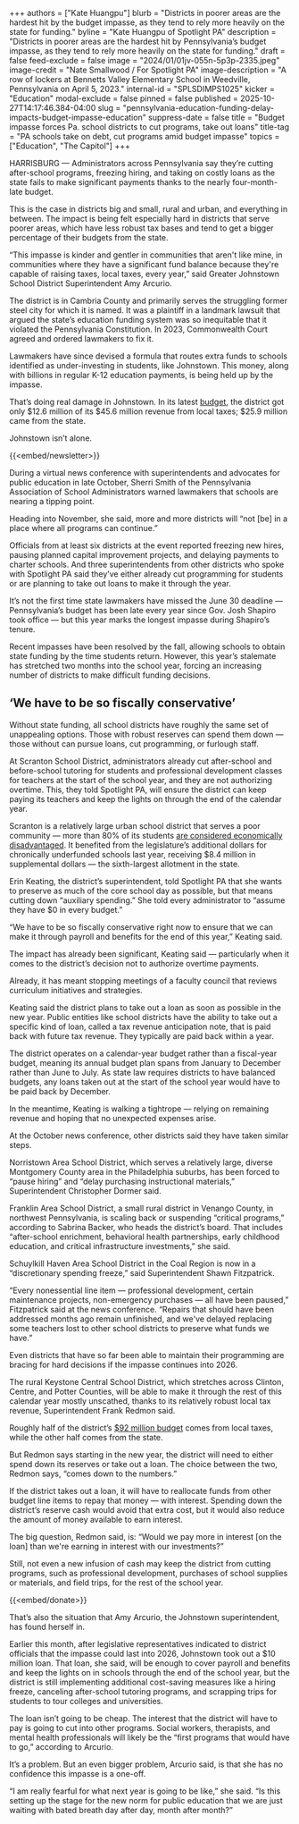 +++
authors = ["Kate Huangpu"]
blurb = "Districts in poorer areas are the hardest hit by the budget impasse, as they tend to rely more heavily on the state for funding."
byline = "Kate Huangpu of Spotlight PA"
description = "Districts in poorer areas are the hardest hit by Pennsylvania’s budget impasse, as they tend to rely more heavily on the state for funding."
draft = false
feed-exclude = false
image = "2024/01/01jv-055n-5p3p-2335.jpeg"
image-credit = "Nate Smallwood / For Spotlight PA"
image-description = "A row of lockers at Bennetts Valley Elementary School in Weedville, Pennsylvania on April 5, 2023."
internal-id = "SPLSDIMPS1025"
kicker = "Education"
modal-exclude = false
pinned = false
published = 2025-10-27T14:17:46.384-04:00
slug = "pennsylvania-education-funding-delay-impacts-budget-impasse-education"
suppress-date = false
title = "Budget impasse forces Pa. school districts to cut programs, take out loans"
title-tag = "PA schools take on debt, cut programs amid budget impasse"
topics = ["Education", "The Capitol"]
+++

HARRISBURG — Administrators across Pennsylvania say they’re cutting after-school programs, freezing hiring, and taking on costly loans as the state fails to make significant payments thanks to the nearly four-month-late budget.

This is the case in districts big and small, rural and urban, and everything in between. The impact is being felt especially hard in districts that serve poorer areas, which have less robust tax bases and tend to get a bigger percentage of their budgets from the state.

“This impasse is kinder and gentler in communities that aren&#39;t like mine, in communities where they have a significant fund balance because they&#39;re capable of raising taxes, local taxes, every year,” said Greater Johnstown School District Superintendent Amy Arcurio.

The district is in Cambria County and primarily serves the struggling former steel city for which it is named. It was a plaintiff in a landmark lawsuit that argued the state’s education funding system was so inequitable that it violated the Pennsylvania Constitution. In 2023, Commonwealth Court agreed and ordered lawmakers to fix it.

Lawmakers have since devised a formula that routes extra funds to schools identified as under-investing in students, like Johnstown. This money, along with billions in regular K-12 education payments, is being held up by the impasse.

That’s doing real damage in Johnstown. In its latest <a href="https://www.johnstownschools.org/wp-content/uploads/2025/04/2025-26-Budget-Booklet-Final-2.pdf">budget</a>, the district got only $12.6 million of its $45.6 million revenue from local taxes; $25.9 million came from the state.

Johnstown isn’t alone.

{{<embed/newsletter>}}

During a virtual news conference with superintendents and advocates for public education in late October, Sherri Smith of the Pennsylvania Association of School Administrators warned lawmakers that schools are nearing a tipping point.

Heading into November, she said, more and more districts will “not \[be\] in a place where all programs can continue.”

Officials from at least six districts at the event reported freezing new hires, pausing planned capital improvement projects, and delaying payments to charter schools. And three superintendents from other districts who spoke with Spotlight PA said they’ve either already cut programming for students or are planning to take out loans to make it through the year.

It’s not the first time state lawmakers have missed the June 30 deadline — Pennsylvania’s budget has been late every year since Gov. Josh Shapiro took office — but this year marks the longest impasse during Shapiro’s tenure.

Recent impasses have been resolved by the fall, allowing schools to obtain state funding by the time students return. However, this year’s stalemate has stretched two months into the school year, forcing an increasing number of districts to make difficult funding decisions.

## ‘We have to be so fiscally conservative’

Without state funding, all school districts have roughly the same set of unappealing options. Those with robust reserves can spend them down — those without can pursue loans, cut programming, or furlough staff.

At Scranton School District, administrators already cut after-school and before-school tutoring for students and professional development classes for teachers at the start of the school year, and they are not authorizing overtime. This, they told Spotlight PA, will ensure the district can keep paying its teachers and keep the lights on through the end of the calendar year.

Scranton is a relatively large urban school district that serves a poor community — more than 80% of its students <a href="https://www.usnews.com/education/k12/pennsylvania/districts/scranton-sd-104057#:~:text=Scranton%20School%20District%20contains%2015,district&#39;s%20minority%20enrollment%20is%2070%25.">are considered economically disadvantaged</a>. It benefited from the legislature’s additional dollars for chronically underfunded schools last year, receiving $8.4 million in supplemental dollars — the sixth-largest allotment in the state.

Erin Keating, the district’s superintendent, told Spotlight PA that she wants to preserve as much of the core school day as possible, but that means cutting down “auxiliary spending.” She told every administrator to “assume they have $0 in every budget.”

“We have to be so fiscally conservative right now to ensure that we can make it through payroll and benefits for the end of this year,” Keating said.

The impact has already been significant, Keating said — particularly when it comes to the district’s decision not to authorize overtime payments.

Already, it has meant stopping meetings of a faculty council that reviews curriculum initiatives and strategies.

Keating said the district plans to take out a loan as soon as possible in the new year. Public entities like school districts have the ability to take out a specific kind of loan, called a tax revenue anticipation note, that is paid back with future tax revenue. They typically are paid back within a year.

The district operates on a calendar-year budget rather than a fiscal-year budget, meaning its annual budget plan spans from January to December rather than June to July. As state law requires districts to have balanced budgets, any loans taken out at the start of the school year would have to be paid back by December.

In the meantime, Keating is walking a tightrope — relying on remaining revenue and hoping that no unexpected expenses arise.

At the October news conference, other districts said they have taken similar steps.

Norristown Area School District, which serves a relatively large, diverse Montgomery County area in the Philadelphia suburbs, has been forced to “pause hiring” and “delay purchasing instructional materials,” Superintendent Christopher Dormer said.

Franklin Area School District, a small rural district in Venango County, in northwest Pennsylvania, is scaling back or suspending “critical programs,” according to Sabrina Backer, who heads the district’s board. That includes “after-school enrichment, behavioral health partnerships, early childhood education, and critical infrastructure investments,” she said.

Schuylkill Haven Area School District in the Coal Region is now in a “discretionary spending freeze,” said Superintendent Shawn Fitzpatrick.

“Every nonessential line item — professional development, certain maintenance projects, non-emergency purchases — all have been paused,” Fitzpatrick said at the news conference. “Repairs that should have been addressed months ago remain unfinished, and we&#39;ve delayed replacing some teachers lost to other school districts to preserve what funds we have.”

Even districts that have so far been able to maintain their programming are bracing for hard decisions if the impasse continues into 2026.

The rural Keystone Central School District, which stretches across Clinton, Centre, and Potter Counties, will be able to make it through the rest of this calendar year mostly unscathed, thanks to its relatively robust local tax revenue, Superintendent Frank Redmon said.

Roughly half of the district’s <a href="https://drive.google.com/drive/folders/1r_N9KAzvKgOtCp4PjjqECiAXAzSHW_gN">$92 million budget</a> comes from local taxes, while the other half comes from the state.

But Redmon says starting in the new year, the district will need to either spend down its reserves or take out a loan. The choice between the two, Redmon says, “comes down to the numbers.”

If the district takes out a loan, it will have to reallocate funds from other budget line items to repay that money — with interest. Spending down the district’s reserve cash would avoid that extra cost, but it would also reduce the amount of money available to earn interest.

The big question, Redmon said, is: “Would we pay more in interest \[on the loan\] than we&#39;re earning in interest with our investments?”

Still, not even a new infusion of cash may keep the district from cutting programs, such as professional development, purchases of school supplies or materials, and field trips, for the rest of the school year.

{{<embed/donate>}}

That’s also the situation that Amy Arcurio, the Johnstown superintendent, has found herself in.

Earlier this month, after legislative representatives indicated to district officials that the impasse could last into 2026, Johnstown took out a $10 million loan. That loan, she said, will be enough to cover payroll and benefits and keep the lights on in schools through the end of the school year, but the district is still implementing additional cost-saving measures like a hiring freeze, canceling after-school tutoring programs, and scrapping trips for students to tour colleges and universities.

The loan isn’t going to be cheap. The interest that the district will have to pay is going to cut into other programs. Social workers, therapists, and mental health professionals will likely be the “first programs that would have to go,” according to Arcurio.

It’s a problem. But an even bigger problem, Arcurio said, is that she has no confidence this impasse is a one-off.

“I am really fearful for what next year is going to be like,” she said. “Is this setting up the stage for the new norm for public education that we are just waiting with bated breath day after day, month after month?”

